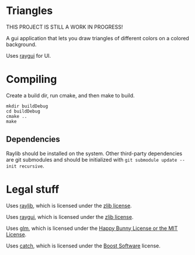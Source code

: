 # Triangles

THIS PROJECT IS STILL A WORK IN PROGRESS!

A gui application that lets you draw triangles of different colors on a colored
background.

Uses [raygui](https://github.com/raysan5/raygui) for UI.

# Compiling

Create a build dir, run cmake, and then make to build.

    mkdir buildDebug
    cd buildDebug
    cmake ..
    make

## Dependencies

Raylib should be installed on the system. Other third-party dependencies are git
submodules and should be initialized with `git submodule update --init recursive`.

# Legal stuff

Uses [raylib](https://github.com/raysan5/raylib), which is licensed under the
[zlib license](https://choosealicense.com/licenses/zlib).

Uses [raygui](https://github.com/raysan5/raylib), which is licensed under the
[zlib license](https://choosealicense.com/licenses/zlib).

Uses [glm](https://github.com/g-truc/glm), which is licensed under the [Happy
Bunny License or the MIT License](https://github.com/g-truc/glm/blob/master/copying.txt).

Uses [catch](https://github.com/catchorg/Catch2), which is licensed under the
[Boost Software](https://choosealicense.com/licenses/bsl-1.0/) license.
